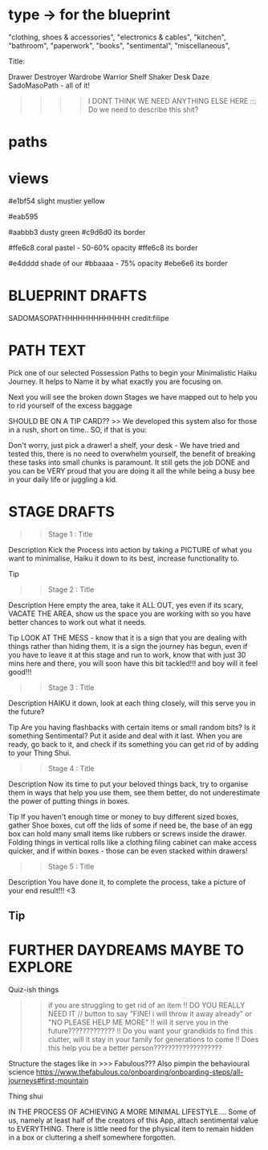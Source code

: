 # type -> for the blueprint

"clothing, shoes & accessories",
"electronics & cables",
"kitchen",
"bathroom",
"paperwork",
"books",
"sentimental",
"miscellaneous",

Title:

Drawer Destroyer
Wardrobe Warrior
Shelf Shaker
Desk Daze
SadoMasoPath - all of it!

>>>> I DONT THINK WE NEED ANYTHING ELSE HERE ::: 
Do we need to describe this shit? 


# paths

# views

#e1bf54 slight mustier yellow

#eab595 

#aabbb3 dusty green
#c9d6d0 its border


#ffe6c8 coral pastel - 50-60% opacity
#ffe6c8 its border

#e4dddd shade of our #bbaaaa - 75% opacity
#ebe6e6 its border

# BLUEPRINT DRAFTS #

SADOMASOPATHHHHHHHHHHHHH credit:filipe




# PATH TEXT #
   Pick one of our selected Possession Paths to begin your Minimalistic Haiku Journey.
        It helps to Name it by what exactly you are focusing on.

Next you will see the broken down Stages we have mapped out to help you to rid yourself of the excess baggage

SHOULD BE ON A TIP CARD?? >> We developed this system also for those in a rush, short on time.. SO, if that is you:

Don't worry, just pick a drawer! a shelf, your desk -
We have tried and tested this, there is no need to overwhelm yourself, 
        the benefit of breaking these tasks into small chunks is paramount.
        It still gets the job DONE and you can be VERY proud that you are doing it
        all the while being a busy bee in your daily life or juggling a kid.













# STAGE DRAFTS #

>> Stage 1 : Title 

Description
Kick the Process into action by taking a PICTURE of what you want to minimalise, Haiku it down to its best, increase functionality to.

Tip

>> Stage 2 : Title 

Description
Here empty the area, take it ALL OUT, yes even if its scary, VACATE THE AREA, show us the space you are working with so you have better chances to work out what it needs.

Tip
LOOK AT THE MESS - know that it is a sign that you are dealing with things rather than hiding them, it is a sign the journey has begun, even if you have to leave it at this stage and run to work, know that with just 30 mins here and there, you will soon have this bit tackled!!! and boy will it feel good!!!

>> Stage 3  : Title 

Description
HAIKU it down, look at each thing closely, will this serve you in the future?

Tip
Are you having flashbacks with certain items or small random bits? Is it something Sentimental? Put it aside and deal with it last. When you are ready, go back to it, and check if its something you can get rid of by adding to your Thing Shui.

>> Stage 4  : Title 

Description
Now its time to put your beloved things back, try to organise them in ways that help you use them, see them better, do not underestimate the power of putting things in boxes.

Tip
If you haven't enough time or money to buy different sized boxes, gather Shoe boxes, cut off the lids of some if need be, the base of an egg box can hold many small items like rubbers or screws inside the drawer. Folding things in vertical rolls like a clothing filing cabinet can make access quicker, and if within boxes - those can be even stacked within drawers!

>> Stage 5 : Title 

Description
You have done it, to complete the process, take a picture of your end result!!! <3

Tip
--

# FURTHER DAYDREAMS MAYBE TO EXPLORE #

Quiz-ish things 

>> if you are struggling to get rid of an item
!! DO YOU REALLY NEED IT // button to say "FINE! i will throw it away already" or "NO PLEASE HELP ME MORE"
!! will it serve you in the future?????????????
!! Do you want your grandkids to find this clutter, will it stay in your family for generations to come
!! Does this help you be a better person???????????????????


Structure the stages like in >>> Fabulous??? Also pimpin the behavioural science
https://www.thefabulous.co/onboarding/onboarding-steps/all-journeys#first-mountain 

   
   
Thing shui

IN THE PROCESS OF ACHIEVING A MORE MINIMAL LIFESTYLE.... Some of us,
      namely at least half of the creators of this App, attach sentimental value
      to EVERYTHING. There is little need for the physical item to remain hidden
      in a box or cluttering a shelf somewhere forgotten.</p>